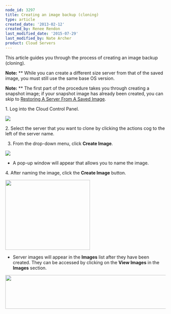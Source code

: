 ```yaml
---
node_id: 3297
title: Creating an image backup (cloning)
type: article
created_date: '2013-02-12'
created_by: Renee Rendon
last_modified_date: '2015-07-29'
last_modified_by: Nate Archer
product: Cloud Servers
---
```


<span><span><span>This article guides you through the process of
creating an image backup (cloning).</span></span></span>

<span><span><span>**Note:** ** While you can create a different size
server from that of the saved image, you must still use the same base OS
version. </span></span></span>

<span><span><span>**Note:** ** The first part of the procedure takes you
through creating a snapshot image; if your snapshot image has already
been created, you can skip to
</span></span></span><span><span><span>[Restoring A Server From A Saved
Image](#A).</span></span></span>

<span><span><span>1. Log into the Cloud Control
Panel.</span></span></span>

![](http://c15149618.r18.cf2.rackcdn.com/1.png)

<div>



</div>

<div>

2\. Select the server that you want to clone by clicking the actions cog
to the left of the server name.

3. From the drop-down menu, click **Create Image**.

</div>



![](http://c15149618.r18.cf2.rackcdn.com/3B.png)

-   A pop-up window will appear that allows you to name the image.



4\. After naming the image, click the **Create Image** button.

<img src="https://8026b2e3760e2433679c-fffceaebb8c6ee053c935e8915a3fbe7.ssl.cf2.rackcdn.com/field/image/Feb%2012%20-%20Create%20image_2.png" width="266" height="220" />



-   Server images will appear in the **Images** list after they have
    been created. They can be accessed by clicking on the **View
    Images** in the **Images** section.

<img src="https://8026b2e3760e2433679c-fffceaebb8c6ee053c935e8915a3fbe7.ssl.cf2.rackcdn.com/field/image/Feb%2012%20-%20View%20Images.png" width="513" height="106" />



